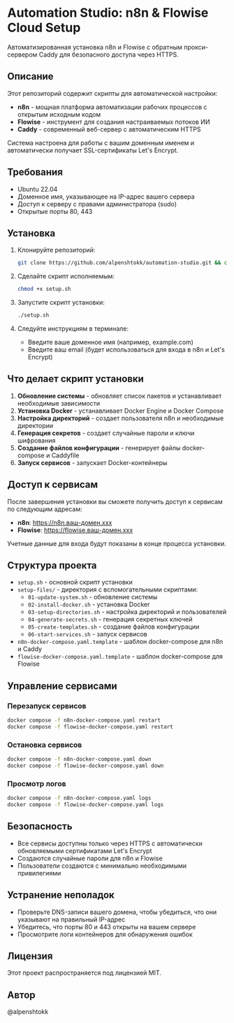 # Automation Studio: n8n & Flowise Cloud Setup

Автоматизированная установка n8n и Flowise с обратным прокси-сервером Caddy для безопасного доступа через HTTPS.

## Описание

Этот репозиторий содержит скрипты для автоматической настройки:

- **n8n** - мощная платформа автоматизации рабочих процессов с открытым исходным кодом
- **Flowise** - инструмент для создания настраиваемых потоков ИИ
- **Caddy** - современный веб-сервер с автоматическим HTTPS

Система настроена для работы с вашим доменным именем и автоматически получает SSL-сертификаты Let's Encrypt.

## Требования

- Ubuntu 22.04 
- Доменное имя, указывающее на IP-адрес вашего сервера
- Доступ к серверу с правами администратора (sudo)
- Открытые порты 80, 443 

## Установка

1. Клонируйте репозиторий:
   ```bash
   git clone https://github.com/alpenshtokk/automation-studio.git && cd automation-studio
   ```

2. Сделайте скрипт исполняемым:
   ```bash
   chmod +x setup.sh
   ```

3. Запустите скрипт установки:
   ```bash
   ./setup.sh
   ```

4. Следуйте инструкциям в терминале:
   - Введите ваше доменное имя (например, example.com)
   - Введите ваш email (будет использоваться для входа в n8n и Let's Encrypt)

## Что делает скрипт установки

1. **Обновление системы** - обновляет список пакетов и устанавливает необходимые зависимости
2. **Установка Docker** - устанавливает Docker Engine и Docker Compose
3. **Настройка директорий** - создает пользователя n8n и необходимые директории
4. **Генерация секретов** - создает случайные пароли и ключи шифрования
5. **Создание файлов конфигурации** - генерирует файлы docker-compose и Caddyfile
6. **Запуск сервисов** - запускает Docker-контейнеры

## Доступ к сервисам

После завершения установки вы сможете получить доступ к сервисам по следующим адресам:

- **n8n**: https://n8n.ваш-домен.xxx
- **Flowise**: https://flowise.ваш-домен.xxx

Учетные данные для входа будут показаны в конце процесса установки.

## Структура проекта

- `setup.sh` - основной скрипт установки
- `setup-files/` - директория с вспомогательными скриптами:
  - `01-update-system.sh` - обновление системы
  - `02-install-docker.sh` - установка Docker
  - `03-setup-directories.sh` - настройка директорий и пользователей
  - `04-generate-secrets.sh` - генерация секретных ключей
  - `05-create-templates.sh` - создание файлов конфигурации
  - `06-start-services.sh` - запуск сервисов
- `n8n-docker-compose.yaml.template` - шаблон docker-compose для n8n и Caddy
- `flowise-docker-compose.yaml.template` - шаблон docker-compose для Flowise

## Управление сервисами

### Перезапуск сервисов

```bash
docker compose -f n8n-docker-compose.yaml restart
docker compose -f flowise-docker-compose.yaml restart
```

### Остановка сервисов

```bash
docker compose -f n8n-docker-compose.yaml down
docker compose -f flowise-docker-compose.yaml down
```

### Просмотр логов

```bash
docker compose -f n8n-docker-compose.yaml logs
docker compose -f flowise-docker-compose.yaml logs
```

## Безопасность

- Все сервисы доступны только через HTTPS с автоматически обновляемыми сертификатами Let's Encrypt
- Создаются случайные пароли для n8n и Flowise
- Пользователи создаются с минимально необходимыми привилегиями

## Устранение неполадок

- Проверьте DNS-записи вашего домена, чтобы убедиться, что они указывают на правильный IP-адрес
- Убедитесь, что порты 80 и 443 открыты на вашем сервере
- Просмотрите логи контейнеров для обнаружения ошибок

## Лицензия

Этот проект распространяется под лицензией MIT.

## Автор

@alpenshtokk
